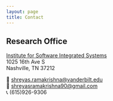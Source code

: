 ```yaml
---
layout: page
title: Contact
---
```


## Research Office
[Institute for Software Integrated Systems](https://www.isis.vanderbilt.edu/)\
1025 16th Ave S \
Nashville, TN 37212

:e-mail: shreyas.ramakrishna@vanderbilt.edu\
:e-mail: shreyasramakrishna90@gmail.com\
:telephone_receiver: (615)926-9306


